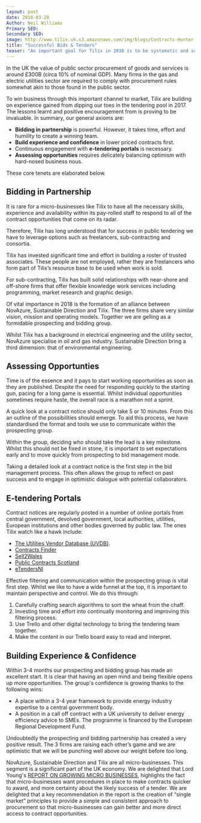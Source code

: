 ```yaml
---
layout: post
date: 2018-03-28
Author: Neil Williams  
Primary SEO:  
Secondary SEO:
image: http://www.tilix.uk.s3.amazonaws.com/img/blogs/Contracts-Hunter.png
title: "Successful Bids & Tenders"
teaser: "An important goal for Tilix in 2018 is to be systematic and successful in responding to contract notices posted in various e-tendering portals."
---
```

In the UK the value of public sector procurement of goods and services is around £300B (circa 10% of nominal GDP). Many firms in the gas and electric utilities sector are required to comply with procurement rules somewhat akin to those found in the public sector.

To win business through this important channel to market, Tilix are building on experience gained from dipping our toes in the tendering pool in 2017. The lessons learnt and positive encouragement from is proving to be invaluable. In summary, our general axioms are:

- **Bidding in partnership** is powerful. However, it takes time, effort and humility to create a winning team.
- **Build experience and confidence** in lower priced contracts first.
- Continuous engagement with **e-tendering portals** is necessary.
- **Assessing opportunities** requires delicately balancing optimism with hard-nosed business nous.

These core tenets are elaborated below.

## Bidding in Partnership
It is rare for a micro-businesses like Tilix to have all the necessary skills, experience and availability within its pay-rolled staff to respond to all of the contract opportunities that come on its radar.

Therefore, Tilix has long understood that for success in public tendering we have to leverage options such as freelancers, sub-contracting and consortia.

Tilix has invested significant time and effort in building a roster of trusted associates. These people are not employed, rather they are freelancers who form part of Tilix’s resource base to be used when work is sold.

For sub-contracting, Tilix has built solid relationships with near-shore and off-shore firms that offer flexible knowledge work services including programming, market research and graphic design.

Of vital importance in 2018 is the formation of an alliance between NovAzure, Sustainable Direction and Tilix. The three firms share very similar vision, mission and operating models. Together we are gelling as a formidable prospecting and bidding group.

Whilst Tilix has a background in electrical engineering and the utility sector, NovAzure specialise in oil and gas industry. Sustainable Direction bring a third dimension: that of environmental engineering.

## Assessing Opportunties
Time is of the essence and it pays to start working opportunities as soon as they are published. Despite the need for responding quickly to the starting gun, pacing for a long game is essential. Whilst individual opportunities sometimes require haste, the overall race is a marathon not a sprint.

A quick look at a contract notice should only take 5 or 10 minutes. From this an outline of the possibilities should emerge. To aid this process, we have standardised the format and tools we use to communicate within the prospecting group.

Within the group, deciding who should take the lead is a key milestone. Whilst this should not be fixed in stone, it is important to set expectations early and to move quickly from prospecting to bid management mode.

Taking a detailed look at a contract notice is the first step in the bid management process. This often allows the group to reflect on past success and to engage in optimistic dialogue with potential collaborators.

## E-tendering Portals
Contract notices are regularly posted in a number of online portals from central government, devolved government, local authorities, utilities, European institutions and other bodies governed by public law. The ones Tilix watch like a hawk include:

- [The Utilities Vendor Database (UVDB)](http://www.achilles.com/en/uk/sectors/utilities).
- [Contracts Finder](https://www.contractsfinder.service.gov.uk)
- [Sell2Wales](https://www.sell2wales.gov.wales)
- [Public Contracts Scotland](https://www.publiccontractsscotland.gov.uk)
- [eTendersNI](https://etendersni.gov.uk)

Effective filtering and communication within the prospecting group is vital first step. Whilst we like to have a wide funnel at the top, it is important to maintain perspective and control. We do this through:

1. Carefully crafting search algorithms to sort the wheat from the chaff.
2. Investing time and effort into continually monitoring and improving this filtering process.
3. Use Trello and other digital technology to bring the tendering team together.
4. Make the content in our Trello board easy to read and interpret.

## Building Experience & Confidence
Within 3-4 months our prospecting and bidding group has made an excellent start. It is clear that having an open mind and being flexible opens up more opportunities. The group's confidence is growing thanks to the following wins:

- A place within a 3-4 year framework to provide energy industry expertise to a central government body.
- A position in a call off contract with a UK university to deliver energy efficiency advice to SMEs. The programme is financed by the European Regional Development Fund.

Undoubtedly the prospecting and bidding partnership has created a very positive result. The 3 firms are raising each other’s game and we are optimistic that we will be punching well above our weight before too long.

NovAzure, Sustainable Direction and Tilix are all micro-businesses. This segment is a significant part of the UK economy. We are delighted that Lord Young's [REPORT ON GROWING MICRO BUSINESSES](https://www.gov.uk/government/publications/growing-your-business-a-report-on-growing-micro-businesses), highlights the fact that micro-businesses want procedures in place to make contracts quicker to award, and more certainty about the likely success of a tender. We are delighted that a key recommendation in the report is the creation of “single market” principles to provide a simple and consistent approach to procurement so that micro-businesses can gain better and more direct access to contract opportunities.
